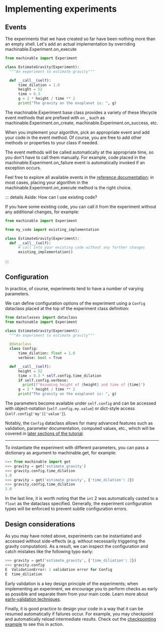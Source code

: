 # Implementing experiments

## Events

The experiments that we have created so far have been nothing more than an empty shell. Let's add an actual implementation by overriding <Pydoc caption="on_execute()">machinable.Experiment.on_execute</Pydoc>

```python
from machinable import Experiment

class EstimateGravity(Experiment):
  """An experiment to estimate gravity"""

  def __call__(self):
      time_dilation = 1.0
      height = 52
      time = 0.3
      g = 2 * height / time ** 2
      print("The gravity on the exoplanet is: ", g)
```

The <Pydoc>machinable.Experiment</Pydoc> base class provides a variety of these lifecycle event methods that are prefixed with `on_`, such as <Pydoc caption="on_create()">machinable.Experiment.on_create</Pydoc>, <Pydoc caption="on_success()">machinable.Experiment.on_success</Pydoc>, etc.

When you implement your algorithm, pick an appropriate event and add your code in the event method. Of course, you are free to add other methods or properties to your class if needed.

The event methods will be called automatically at the appropriate time, so you don't have to call them manually. For example, code placed in the <Pydoc caption="on_failure()">machinable.Experiment.on_failure</Pydoc> event is automatically invoked if an exception occurs.

Feel free to explore all available events in the [reference documentation](../../reference/); in most cases, placing your algorithm in the <Pydoc caption="on_execute()">machinable.Experiment.on_execute</Pydoc> method is the right choice.

::: details Aside: How can I use existing code?

If you have some existing code, you can call it from the experiment without any additional changes, for example:

```python
from machinable import Experiment

from my_code import existing_implementation

class EstimateGravity(Experiment):
  def __call__(self):
      # call into your existing code without any further changes
      existing_implementation()
```

:::

## Configuration

In practice, of course, experiments tend to have a number of varying parameters.

We can define configuration options of the experiment using a `Config` dataclass placed at the top of the experiment class definition:

```python
from dataclasses import dataclass
from machinable import Experiment

class EstimateGravity(Experiment):
  """An experiment to estimate gravity"""

  @dataclass
  class Config:
      time_dilation: float = 1.0
      verbose: bool = True

  def __call__(self):
      height = 52
      time = 0.3 * self.config.time_dilation
      if self.config.verbose:
        print(f"Assuming height of {height} and time of {time}")
      g = 2 * height / time ** 2
      print("The gravity on the exoplanet is: ", g)

```

The parameters become available under `self.config` and can be accessed with object-notation (`self.config.my.value`) or dict-style access (`self.config['my']['value']`).

Notably, the `Config` dataclass allows for many advanced features such as validation, parameter documentation, computed values, etc., which will be covered in [later sections of the tutorial](../elements-in-depth/advanced-configuration.md).

---

To instantiate the experiment with different parameters, you can pass a dictionary as argument to <Pydoc>machinable.get</Pydoc>, for example:

```python
>>> from machinable import get
>>> gravity = get('estimate_gravity')
>>> gravity.config.time_dilation
1.0
>>> gravity = get('estimate_gravity', {'time_dilation': 2})
>>> gravity.config.time_dilation
2.0
```

In the last line, it is worth noting that the `int` 2 was automatically casted to a `float` as the dataclass specified. Generally, the experiment configuration types will be enforced to prevent subtle configuration errors.

## Design considerations

As you may have noted above, experiments can be instantiated and accessed without side-effects (e.g. without necessarily triggering the gravity computation). As a result, we can inspect the configuration and catch mistakes like the following typo early:

```python
>>> gravity = get('estimate_gravity', {'time_diliation': 2})
>>> gravity.config
E  ValidationError: 1 validation error for Config
E  time_diliation
```

Early validation is a key design principle of the experiments; when implementing an experiment, we encourage you to perform checks as early as possible and separate them from your main code. Learn more about [early-validation techniques](../elements-in-depth/advanced-configuration.md#validation).

Finally, it is good practice to design your code in a way that it can be resumed automatically if failures occur. For example, you may checkpoint and automatically reload intermediate results. Check out the [checkpointing example](../../examples/checkpointing.md) to see this in action.
